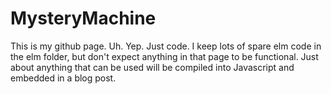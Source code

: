 MysteryMachine
==============

This is my github page. Uh. Yep. Just code. I keep lots of spare elm code in the elm folder, but don't expect anything in that page to be functional. Just about anything that can be used will be compiled into Javascript and embedded in a blog post.